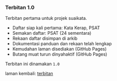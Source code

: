---
---

### Terbitan 1.0

Terbitan pertama untuk projek suaikata.

* Daftar siap kali pertama: Kata Kerap, PSAT
* Semakan daftar: PSAT (24 sementara)
* Rekaan daftar disimpan di arkib
* Dokumentasi panduan dan rekaan telah lengkap
* Kemudahan laman disediakan (GitHub Pages)
* Butang muat turun dinyahaktif (GitHub Pages)

Terbitan ini dinamakan `1.0`

laman kembali: [terbitan][0]

  [0]: ../index.md
